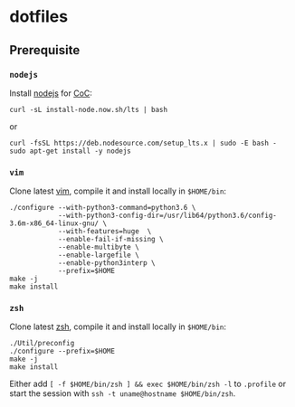 # dotfiles

## Prerequisite

### `nodejs`
Install [nodejs](https://nodejs.org/en/) for [CoC](https://github.com/neoclide/coc.nvim):

```
curl -sL install-node.now.sh/lts | bash
```

or
```
curl -fsSL https://deb.nodesource.com/setup_lts.x | sudo -E bash -
sudo apt-get install -y nodejs
```

### `vim`
Clone latest [vim](https://github.com/vim/vim), compile it and install locally in `$HOME/bin`:
```
./configure --with-python3-command=python3.6 \
            --with-python3-config-dir=/usr/lib64/python3.6/config-3.6m-x86_64-linux-gnu/ \
            --with-features=huge  \
            --enable-fail-if-missing \
            --enable-multibyte \
            --enable-largefile \
            --enable-python3interp \
            --prefix=$HOME
make -j
make install
```

### `zsh`
Clone latest [zsh](https://github.com/zsh-users/zsh/), compile it and install locally in `$HOME/bin`:
```
./Util/preconfig
./configure --prefix=$HOME
make -j
make install
```

Either add `[ -f $HOME/bin/zsh ] && exec $HOME/bin/zsh -l` to `.profile` or start the session with `ssh -t uname@hostname $HOME/bin/zsh`.
